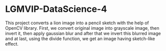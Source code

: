 # LGMVIP-DataScience-4
This project converts a lion image into a pencil sketch with the help of OpenCV library.
First, we convert original image into grayscale image, then invert it, then apply gaussian blur and after that we invert this blurred image and at last, using the divide function, we get an image having sketch-like effect.
